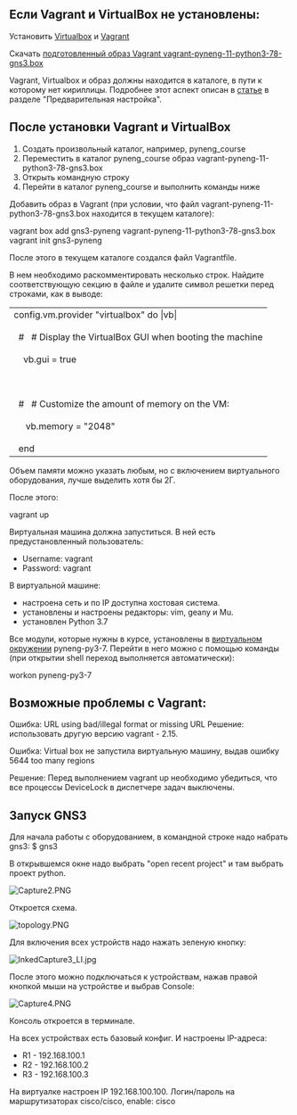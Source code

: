 
## Если Vagrant и VirtualBox не установлены:

Установить [Virtualbox](https://www.virtualbox.org/wiki/Downloads) и [Vagrant](https://www.vagrantup.com/downloads.html)

Скачать [подготовленный образ Vagrant vagrant-pyneng-11-python3-78-gns3.box](https://drive.google.com/file/d/1xxVXIKut5R2lTHBxJtY6SAy0yKj5_TZs/view?usp=sharing)

Vagrant, Virtualbox и образ должны находится в каталоге, в пути к которому нет кириллицы. Подробнее этот аспект описан в [статье](https://habrahabr.ru/post/251529/) в разделе "Предварительная настройка".

## После установки Vagrant и VirtualBox

1. Создать произвольный каталог, например, pyneng_course
2. Переместить в каталог pyneng_course образ vagrant-pyneng-11-python3-78-gns3.box
3. Открыть командную строку
4. Перейти в каталог pyneng_course и выполнить команды ниже

Добавить образ в Vagrant (при условии, что файл vagrant-pyneng-11-python3-78-gns3.box находится в текущем каталоге):

vagrant box add gns3-pyneng vagrant-pyneng-11-python3-78-gns3.box  
vagrant init gns3-pyneng  
  

После этого в текущем каталоге создался файл Vagrantfile.

В нем необходимо раскомментировать несколько строк. Найдите соответствующую секцию в файле и удалите символ решетки перед строками, как в выводе:

|   |
|---|
|config.vm.provider "virtualbox" do \|vb\|<br><br>  #   # Display the VirtualBox GUI when booting the machine<br><br>    vb.gui = true<br><br>  <br><br>  #   # Customize the amount of memory on the VM:<br><br>     vb.memory = "2048"<br><br>  end|

Объем памяти можно указать любым, но с включением виртуального оборудования, лучше выделить хотя бы 2Г.

После этого:

vagrant up  

Виртуальная машина должна запуститься.
В ней есть предустановленный пользователь:

- Username: vagrant
- Password: vagrant

В виртуальной машине:

- настроена сеть и по IP доступна хостовая система.
- установлены и настроены редакторы: vim, geany и Mu.
- установлен Python 3.7

Все модули, которые нужны в курсе, установлены в [виртуальном окружении](https://pyneng.github.io/docs/venv/) pyneng-py3-7. Перейти в него можно с помощью команды (при открытии shell переход выполняется автоматически):

workon pyneng-py3-7

## Возможные проблемы с Vagrant:

Ошибка:
URL using bad/illegal format or missing URL
Решение:
использовать другую версию vagrant - 2.15.

  
Ошибка: 
Virtual box не запустила виртуальную машину, выдав ошибку
5644 too many regions

Решение: 
Перед выполнением vagrant up необходимо убедиться, что все процессы DeviceLock в диспетчере задач выключены.

  

## Запуск GNS3

Для начала работы с оборудованием, в командной строке надо набрать gns3:
$ gns3

В открывшемся окне надо выбрать "open recent project" и там выбрать проект python.

![Capture2.PNG](https://lh4.googleusercontent.com/3zyVGHYSKfhXvP_r68fwjODrLoZpdF0zQpdP9nCObzo6p_dc5UD_4PL4flnx6WAbuFwx3VE9U868Uk6lcTUvpHgY73JImqALJPvsDUPA7Iboa6ovnz3RF0PtKI5jn-rFE7zZLS23RbOG6uT4NSqBrw)

Откроется схема.

![topology.PNG](https://lh4.googleusercontent.com/kbV7eOXliESg2SxhNPepS632S-iQUDySPBW_9vZcFC6bX9O6MkPEKF5YbX_kVw3TX7dAGPEzCxCtvcVqa-ezn8J5Wrm8zMuMblq93QdV4iy-R5yfsCQmeMmg-Fti3J02o0KUrrSunb1qnaEas_7hcg)

Для включения всех устройств надо нажать зеленую кнопку:

![InkedCapture3_LI.jpg](https://lh4.googleusercontent.com/JBX5TE1IA8uMIUOv4e4Jh8QChVhr8WYL9h_WHkvVjgmpoz_cjC7kNBXUzXyqIUdH3jjVRS3tXEDLaeJO16UlZFkn955tVhI10nRUDUfnabH0Xt5L39Vap_uiLp5_mDvZRWdh5TPrGDJqzJQ6mFD33w)

После этого можно подключаться к устройствам, нажав правой кнопкой мыши на устройстве и выбрав Console:

![Capture4.PNG](https://lh5.googleusercontent.com/4GvJJrmbguf4jdkr6NRa-TySNZJ7KTr99N6jGsAvValBHhatNOfPhGZsE6iU2r9LJpP4UPRRbNTYe4gTGy6PjSbnXnwUhxH-A7EIKC_0vwDKpgeii-t8B7ZLX9qqt0p8pPSQV1uL__YJSFLvdxtEeA)

Консоль откроется в терминале.

На всех устройствах есть базовый конфиг. И настроены IP-адреса:  
  
- R1 - 192.168.100.1
- R2 - 192.168.100.2  
- R3 - 192.168.100.3
   
На виртуалке настроен IP 192.168.100.100.
Логин/пароль на маршрутизаторах cisco/cisco, enable: cisco
